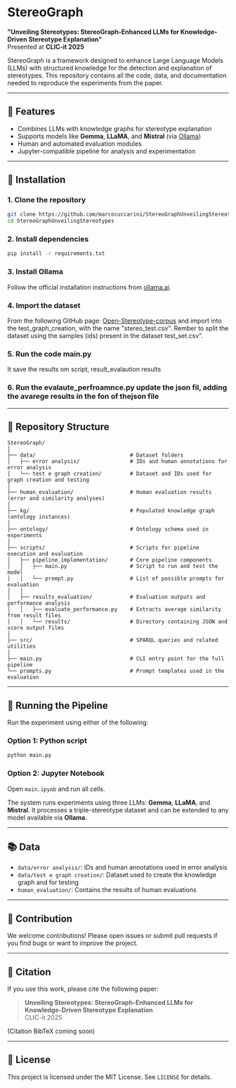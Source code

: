 # StereoGraph

**"Unveiling Stereotypes: StereoGraph-Enhanced LLMs for Knowledge-Driven Stereotype Explanation"**  
Presented at **CLIC-it 2025**

StereoGraph is a framework designed to enhance Large Language Models (LLMs) with structured knowledge for the detection and explanation of stereotypes. This repository contains all the code, data, and documentation needed to reproduce the experiments from the paper.

---

## 🚀 Features

- Combines LLMs with knowledge graphs for stereotype explanation
- Supports models like **Gemma**, **LLaMA**, and **Mistral** (via [Ollama](https://ollama.ai))
- Human and automated evaluation modules
- Jupyter-compatible pipeline for analysis and experimentation

---

## 💠 Installation

### 1. Clone the repository
```bash
git clone https://github.com/marcocuccarini/StereoGraphUnveilingStereotypes.git
cd StereoGraphUnveilingStereotypes
```

### 2. Install dependencies
```bash
pip install -r requirements.txt
```

### 3. Install Ollama
Follow the official installation instructions from [ollama.ai](https://ollama.ai).


### 4. Import the dataset 
From the following GitHub page: [Open-Stereotype-corpus](https://github.com/SodaMaremLo/Open-Stereotype-corpus) and import into the test_graph_creation, with the name "stereo_test.csv".
Rember to split the dataset using the samples (ids) present in the dataset test_set.csv". 

### 5. Run the code main.py
It save the results om script, result_evalaution results

### 6. Run the evalaute_perfroamnce.py update the json fil, adding the avarege results in the fon of thejson file



---

## 📂 Repository Structure

```
StereoGraph/
│
├── data/                              # Dataset folders
│   ├── error analysis/                # IDs and human annotations for error analysis
│   └── test e graph creation/         # Dataset and IDs used for graph creation and testing
│
├── human_evaluation/                  # Human evaluation results (error and similarity analyses)
│
├── kg/                                # Populated knowledge graph (ontology instances)
│
├── ontology/                          # Ontology schema used in experiments
│
├── scripts/                           # Scripts for pipeline execution and evaluation
│   ├── pipeline_implementation/       # Core pipeline components
│   │   ├── main.py                    # Script to run and test the model
│   │   └── prompt.py                  # List of possible prompts for evaluation
│   │
│   ├── results_evaluation/            # Evaluation outputs and performance analysis
│   │   ├── evaluate_performance.py    # Extracts average similarity from result files
│   │   └── results/                   # Directory containing JSON and score output files
│
├── src/                               # SPARQL queries and related utilities
│
├── main.py                            # CLI entry point for the full pipeline
└── prompts.py                         # Prompt templates used in the evaluation

```

---

## 🚀 Running the Pipeline

Run the experiment using either of the following:

### Option 1: Python script
```bash
python main.py
```

### Option 2: Jupyter Notebook
Open `main.ipynb` and run all cells.

The system runs experiments using three LLMs: **Gemma**, **LLaMA**, and **Mistral**. It processes a triple-stereotype dataset and can be extended to any model available via **Ollama**.

---

## 📚 Data

- `data/error analysis/`: IDs and human annotations used in error analysis
- `data/test e graph creation/`: Dataset used to create the knowledge graph and for testing
- `human_evaluation/`: Contains the results of human evaluations

---

## 🔗 Contribution

We welcome contributions! Please open issues or submit pull requests if you find bugs or want to improve the project.

---

## 📖 Citation

If you use this work, please cite the following paper:

> **Unveiling Stereotypes: StereoGraph-Enhanced LLMs for Knowledge-Driven Stereotype Explanation**  
> CLIC-it 2025

(Citation BibTeX coming soon)

---

## 🚫 License

This project is licensed under the MIT License. See `LICENSE` for details.

